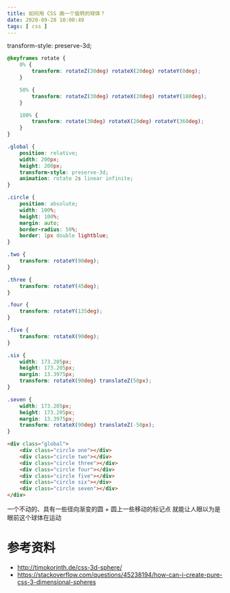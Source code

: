 ```yaml
---
title: 如何用 CSS 画一个旋转的球体？
date: 2020-09-28 10:00:49
tags: [ css ]
---
```

transform-style: preserve-3d;

```css
@keyframes rotate {
    0% {
        transform: rotateZ(30deg) rotateX(20deg) rotateY(0deg);
    }

    50% {
        transform: rotateZ(30deg) rotateX(20deg) rotateY(180deg);
    }

    100% {
        transform: rotate(30deg) rotateX(20deg) rotateY(360deg);
    }
}

.global {
    position: relative;
    width: 200px;
    height: 200px;
    transform-style: preserve-3d;
    animation: rotate 2s linear infinite;
}

.circle {
    position: absolute;
    width: 100%;
    height: 100%;
    margin: auto;
    border-radius: 50%;
    border: 1px double lightblue;
}

.two {
    transform: rotateY(90deg);
}

.three {
    transform: rotateY(45deg);
}

.four {
    transform: rotateY(135deg);
}

.five {
    transform: rotateX(90deg);
}

.six {
    width: 173.205px;
    height: 173.205px;
    margin: 13.3975px;
    transform: rotateX(90deg) translateZ(50px);
}

.seven {
    width: 173.205px;
    height: 173.205px;
    margin: 13.3975px;
    transform: rotateX(90deg) translateZ(-50px);
}
```

```html
<div class="global">
    <div class="circle one"></div>
    <div class="circle two"></div>
    <div class="circle three"></div>
    <div class="circle four"></div>
    <div class="circle five"></div>
    <div class="circle six"></div>
    <div class="circle seven"></div>
</div>
```

一个不动的、具有一些径向渐变的圆 + 圆上一些移动的标记点
就能让人眼以为是眼前这个球体在运动

# 参考资料
- http://timokorinth.de/css-3d-sphere/
- https://stackoverflow.com/questions/45238194/how-can-i-create-pure-css-3-dimensional-spheres